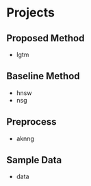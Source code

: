 # Projects
## Proposed Method
- lgtm

## Baseline Method
- hnsw
- nsg

## Preprocess
- aknng

## Sample Data
- data
